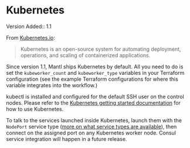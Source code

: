 Kubernetes
==========

Version Added:: 1.1

From [Kubernetes.io](http://kubernetes.io):

> Kubernetes is an open-source system for automating deployment,
> operations, and scaling of containerized applications.

Since version 1.1, Mantl ships Kubernetes by default. All you need to do
is set the `kubeworker_count` and `kubeworker_type` variables in your
Terraform configuration (see the example Terraform configurations for
where this variable integrates into the workflow.)

kubectl is installed and configured for the default SSH user on the
control nodes. Please refer to the [Kubernetes getting started
documentation](http://kubernetes.io/docs/hellonode/) for how to use
Kubernetes.

To talk to the services launched inside Kubernetes, launch them with the
`NodePort` service type ([more on what service types are
available](https://aster.is/blog/2016/03/11/the-hamburger-of-kubernetes-service-types/)),
then connect on the assigned port on any Kubernetes worker node. Consul
service integration will happen in a future release.
